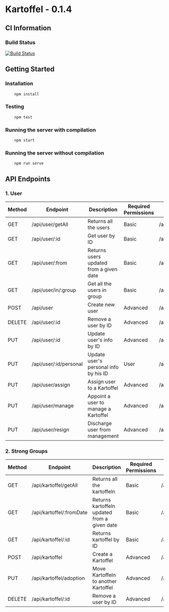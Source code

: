 # Kartoffel - 0.1.4

## CI Information
### Build Status
[![Build Status](https://travis-ci.org/AllKinds/Kartoffel.svg?branch=master)](https://travis-ci.org/AllKinds/Kartoffel)

## Getting Started
### Installation
        npm install

### Testing
        npm test

### Running the server with compilation
        npm start

### Running the server without compilation
        npm run serve

## API Endpoints
### 1. User
| Method 	| Endpoint          	        | Description                                   | Required Permissions  | Example           	        |
|--------	|-----------------------------  |--------------------------------------------   |---------------------  |-----------------------------  |
| GET    	| /api/user/getAll     	        | Returns all the users            	        | Basic                 | /api/user/getAll     	        |
| GET           | /api/user/:id                 | Get user by ID                                | Basic                 | /api/user/1234567             |
| GET    	| /api/user/:from               | Returns users updated from a given date       | Basic                 | /api/user/1500000000000	|
| GET           | /api/user/in/:group           | Get all the users in group                    | Basic                 | /api/user/in/111111           |
| POST    	| /api/user                     | Create new user                	        | Advanced              | /api/user          	        |
| DELETE        | /api/user/:id                 | Remove a user by ID                           | Advanced              | /api/user/1234567             |
| PUT           | /api/user/:id                 | Update user's info by ID                      | Advanced              | /api/user/1234567             |
| PUT           | /api/user/:id/personal        | Update user's personal info by his ID         | User                  | /api/user/1234567/personal    |
| PUT           | /api/user/assign              | Assign user to a Kartoffel                    | Advanced              | /api/user/assign              |
| PUT           | /api/user/manage              | Appoint a user to manage a Kartoffel          | Advanced              | /api/user/manage              |
| PUT           | /api/user/resign              | Discharge user from management                | Advanced              | /api/user/resign              |

### 2. Strong Groups
| Method        | Endpoint          	        | Description                                   | Required Permissions  | Example           	        |
|--------	|-------------------------------|---------------------------------------------  |----------------------	|----------------------------   |
| GET    	| /api/kartoffel/getAll         | Returns all the kartoffeln      	        | Basic                 | /api/kartoffel/getAll     	|
| GET    	| /api/kartoffel/:fromDate      | Returns kartoffeln updated from a given date  | Basic                 | /api/kartoffel/1500000000000	|
| GET    	| /api/kartoffel/:id            | Returns kartoffel by ID      	                | Basic                 | /api/kartoffel/1234567     	|
| POST    	| /api/kartoffel                | Create a Kartoffel                            | Advanced              | /api/kartoffel/adoption     	|
| PUT    	| /api/kartoffel/adoption       | Move Kartoffeln to another Kartoffel          | Advanced              | /api/kartoffel/adoption     	|
| DELETE        | /api/kartoffel/:id            | Remove a user by ID                           | Advanced              | /api/kartoffel/1234567        |